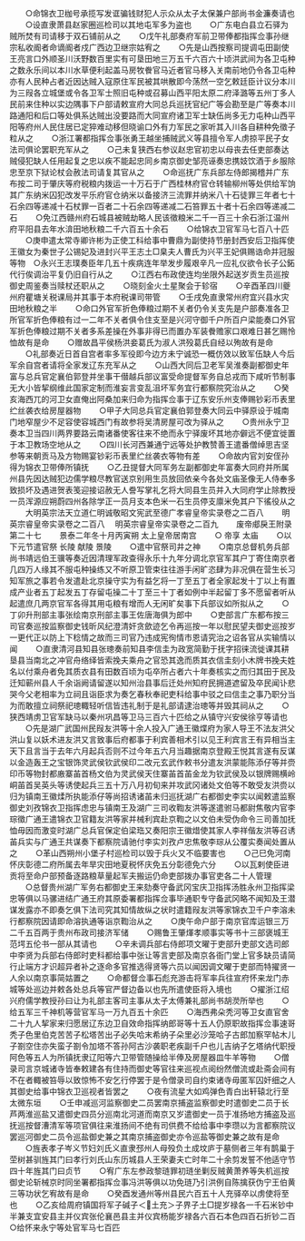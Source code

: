 <!-- { "loadSidebar": true } -->
　　○命锦衣卫枷号承揽写发诓骗钱财犯人示众从太子太保兼户部尚书金濂奏请也
　　○设直隶萧县赵家圈巡检司以其地屯军多为盗也
　　○广东电白县立石驿为贼所焚有司请移于双石铺前从之
　　○戊午礼部奏府军前卫带俸都指挥佥事孙继宗私收阍者命谪阍者戍广西边卫继宗姑宥之
　　○先是山西按察司提调屯田副使王亮言口外顺圣川沃野数百里实有可垦田地三万五千六百六十顷洪武间为各卫屯种之数永乐间以本川水草便利起盖马房牧餋官马近者官马移入关南前地仍令各卫屯种亦有人民种占者近因达贼入寇原住军民被其哄散即今荡然一空乞敕廷臣计议分本川为三叚各立城堡或令各卫军士照旧屯种或召募山西平阳太原二府泽潞等五州丁多人民前来住种以实边隅事下户部请敕宣府大同总兵巡抚官纪广等会勘至是广等奏本川路通阳和后口等处俱系达贼出没要路而大同宣府诸卫军士缺伍尚多无力屯种山西平阳等府州人民住居已定猝难动移但晓谕口外有力军民之家听其入川各自耕种免徵子粒从之
　　○浙江署都指挥佥事张勇王越坐捕贼武义等县擅令军人虏掠平民子女法司俱论罢职充军从之
　　○己未复狭西右参议赵忠官初忠以母丧去任吏部奏达贼侵犯缺人任用起复之忠以疾不能起忠同乡南京御史邹亮诬奏忠携妓饮酒于乡服除忠至京下狱论杖会赦法司请复其官从之
　　○命巡抚广东兵部左侍郎揭稽并广东布按二司于肇庆等府税粮内拨运一十万石于广西桂林府官仓转输柳州等处供给军饷其广东纳米囚犯改发平乐府官仓纳米以备接济三流罪并纳米八十石徒罪三年者七十石余四等递减十石杖罪一百者二十石余四等递减二石笞罪五十者十石余四等递减二石
　　○免江西赣州府石城县被贼劫略人民该徵粮米二千一百三十余石浙江温州府平阳县去年水渰田地秋粮二千六百五十余石
　　○给锦衣卫官军马七百八十匹
　　○庚申遣太常寺卿许彬为正使工科给事中曹鼎为副使持节册封西安后卫指挥使王徽女为秦世子公锡妃及进封兴平王志土□臬夫人曹氏为兴平王妃俱赐诰命并冠服等物　○永兴王志璞奏臣年几五十疾病连年举发步履艰辛凡一应礼仪欲令长子公鉐代行俟调治平复仍旧自行从之
　　○江西右布政使连均坐限外起送岁贡生员巡按御史周鉴奏当赎杖还职从之
　　○晓刻金火土星聚会于轸宿
　　○辛酉革四川夔州府瞿塘关税课局并其事于本府税课司带管
　　○壬戌免直隶常州府宜兴县水灾田地秋粮之半
　　○命口外官军折色俸粮过期不关者仍令关支先是户部奏准各卫所官军折色俸粮有过一二年不关者俱令住支至是兴河守御千户所百户梁能奏口外官军折色俸粮过期不关者多系差操在外事非得已而置办军装餋赡家口艰难日甚乞赐怜恤故有是命
　　○赠故昌平侯杨洪妾葛氏为淑人洪殁葛氏自经以殉故有是命
　　○礼部奏近日首自宫者率多军役即今边方未宁诚恐一概仿效以致军伍缺人今后军余自宫者请将全家发辽东充军从之
　　○山西大同后卫老军吴淮奏副都御史年富与总兵官定襄伯郭登并坐事干僣越兵部议富受命提督军务自总戎而下咸听节制事无大小皆挈纲维此国家定制而淮妄言变乱沮坏军务宜行都察院究治从之
　　○癸亥海西兀的河卫女直俺出阿桑加来归命为指挥佥事于辽东安乐州支俸赐钞彩币表里纻丝袭衣给房屋器物
　　○甲子大同总兵官定襄伯郭登奏大同云中驿原设于城南门地窄屋少不足容使容城西门有故参将吴清房屋可改为驿从之
　　○贵州永宁卫奏本卫当四川两界要路云南诸番使客往来不绝而永宁驿废坏其地亦僻远不便宜徙置于本卫教场空地从之
　　○四川长河西兼通宁远等处护教赞善王遣番僧绰思吉坚参等来朝贡马及方物赐宴钞彩币表里纻丝袭衣等物有差
　　○命故内官刘安侄孙得为锦衣卫带俸所镇抚
　　○乙丑提督大同军务左副都御史年富奏大同府并所属州县先因达贼犯边儒学粮尽教官送京别用生员放回依亲今各处文庙圣像无人侍奉多致损坏及遇进贺表笺迎接诏赦无人誊写掌礼乞将大同县生员并入大同府学止除教授一员浑源应朔蔚四州各除学正一员月支本色米一石生员停支廪米免其户下徭役从之
　　大明英宗法天立道仁明诚敬昭文宪武至德广孝睿皇帝实录卷之二百八
　　明英宗睿皇帝实录卷之二百八
　明英宗睿皇帝实录卷之二百九
　　废帝郕戾王附录第二十七
　　景泰二年冬十月丙寅朔  太上皇帝居南宫
　　○  帝享  太庙
　　○以下元节遣官祭  长陵  献陵  景陵
　　○遣中官祭司井之神
　　○南京总督机务兵部尚书靖远伯王骥等奏近因清理军政查得永乐十九年分调北京官军其户丁寄住南京者几四万人缘其不服屯种操练又不听原卫管束往往游手闲旷恣肆为非况俱在营生长习知军旅之事若令发遣赴北京操守实为有益乞将一丁至五丁者全家起发十丁以上有置成产业者五丁起发五丁存留屯操二十丁至三十丁者如例中半起留丁多不愿留者听从起遣庶几两京官军各得其用屯粮有增而人无闲旷矣事下兵部议如所拟从之
　　○丁卯升刑部主事张绘南京刑部主事王佐唐海俱为郎中
　　○吏部言广东都布按三司官奏巡按监察御史钱昕风纪澄清奸贪歛迹乞令再巡按一年以慰民望夫御史巡按岁一更代正以防上下稔情之故而三司官乃违成宪徇情市恩请究治之诏各官从实输情以闻
　　○直隶清河县知县张璁奏前知县李信圭为政宽简勤于抚字招徕流徙课其耕垦县当南北之冲官舟络绎皆索挽夫乘舟之官恐其逸而质其衣信圭刻小木牌书挽夫姓名以付乘舟者免其质衣县有田数百顷为屯卒所占者六十年奏核实之而归其田于民及迁知蕲州县人千余诣阙请留遂以知州治县事后迁处州知府民拥道遮留及卒民闻讣悲哭今父老相率为立祠且诣臣求为奏乞春秋奉祀吏科给事中驳之曰信圭之事乃职分当为而敢擅立祠祭祀璁輙轻听信皆违礼制于是礼部请逮治璁等并毁其祠从之
　　○狭西靖虏卫官军缺马以秦州巩昌等卫马三百六十匹给之从镇守兴安侯徐亨等请也
　　○先是湖广武国州民叚友洪等十余人投入广通王徽煠府为家人导王不法友洪父洪山复以妖术进友洪又言致事后府都事于利宾善相术引以见王利宾言王有异相当主天下且言当于去年六月起兵否则不过今年五六月当趣据南京登殿王悦其言遂有反谋以金造轰王之宝银饰灵武侯钦武侯印二改元玄武作敕书分遣友洪蒙能陈添仔等并赍印币等物封都廒寨苖首杨文伯为灵武侯天住寨苖首苖金龙为钦武侯及以银牌赐横岭峒苖首吴英头等诱使起兵三五十万八月初旬来并攻武冈诸处文伯等不敢受友洪赍以归为镇南王徽煣所执能添仔等尚招诱诸苖未归巡抚湖广右都御史李实以闻敕遣监察御史刘孜锦衣卫指挥虑忠与镇南王及湖广三司收鞫友洪等遂遣驸马都尉焦敬内官李琮徵广通王遣锦衣卫官籍友洪等家并械利宾赴京鞫之以文伯未受伪命令三司善加抚恤毋因而激变时湖广总兵官保定伯梁珤又奏阳宗王徽焟使其家人李祥偕友洪等召诱苖兵实与广通王共谋奏下都察院请驰付李实刘孜卢忠焦敬李琮从公覆实奏闻处置从之
　　○革山西朔州小堡子村巡检司以毁于兵火又不临要害也
　　○己巳免河南怀庆彰德二府所属去年旱灾田地夏税怀庆免五分彰德免六分
　　○以瓦剌使臣进贡将至命户部预备逐路粮草量起军夫搬运仍命吏部拨办事官吏各二十人管理
　　○总督贵州湖广军务右都御史王来劾奏守备武冈宝庆卫指挥汤胜永州卫指挥梁忠等俱以马骡进结广通王府其原委署都指挥佥事毕通职专守备武冈略不闻知及王潜谋发露亦不即奏乞俱下法司究其知情故纵之状时遣籍叚友洪等家锦衣卫千户李溶未行都察院因请即命溶执通等诣京鞫治从之
　　○庚午命户部于南京官库运银三万二千五百两于贵州布政司接济军储
　　○赐鲁王肇煇孝顺事实等书十三部褒城王范堮五伦书一部从其请也
　　○辛未调兵部右侍郎项文曜于吏部升吏部文选司郎中李贤为兵部右侍郎时吏科都给事中张让等言吏部及南京各衙门堂上官多缺员请简行止端方才识超异者补之逐命多官推选得贤等六员以闻因调文曜于吏部而特擢贤一人余以南京事简姑置之
　　○命都督佥事石彪充游击将军率兵往宣府怀来龙门赤城等处巡边并敕各处总兵等官严督边备以也先所遣使臣将入境也
　　○擢浙江绍兴府儒学教授孙曰让为礼部主客司主事从太子太傅兼礼部尚书胡濙所举也
　　○给五军三千神机等营官军马一万九百五十余匹
　　○海西弗朵秃河等卫女直官舍二十九人挈家来归愿居辽东边卫自效命指挥纳郎哥等十五人仍原职故指挥佥事速哥秃子色里伯克苦苦子松塔苦出子必失哈末希纳子朵里必沙笼哈子古郎加察罕帖木儿子劄空住亦失蛮子劄令加塔不答孙阿古沙袭职老疾副千户也儿吉纳子乞塔纳代职授阿色等五人为所镇抚隶辽阳等六卫带管随操给半俸及房屋器皿牛羊等物
　　○僧录司言京城诸寺皆奉敕建各有住持而御史等官往来巡视点阅纷然僧流或赴斋会间有不在者輙被笞辱以致惊怖不安乞行停罢于是令僧录司自约束诸寺毋匿军囚奸细之人其御史给事中锦衣卫巡视者皆罢之
　　○夜有流星大如鸡弹色青白出轩辕北行至太微东垣
　　○壬申减巡河监察御史二员罢南京捕盗监察御史时遣御史二员于长芦两淮巡盐又遣御史四员分巡南北河道而南京又岁遣御史一员于准扬地方捕盗及巡抚巡按督漕清军等项官俱往来淮扬间不绝有司供费不给给事中李瓒以为言都察院议罢巡河御史二员令巡盐御史兼之其南京捕盗御史亦令巡盐等御史兼之故有是命
　　○旌表孝子岑义节妇刘氏义直隶邳州人母殁负土成坟庐于墓侧者三年有鹊巢于茔树甚驯旌其门曰孝行刘氏山东历城县人王荣妻夫亡时年二十余剪发誓不他适守节四十年旌其门曰贞节
　　○宥广东左参政黎琏罪初琏坐剿反贼黄萧养等失机巡按御史论斩械京时同坐署都指挥佥事冯洪等俱以功免琏乃引洪例自陈擒获伪宁王伯黄三等功状乞宥故有是命
　　○癸酉发通州等州县民六百五十人充驿卒以虏使将至也
　　○乙亥给周府镇国将军子碱子＜土充＞子界子土□提岁禄各一千石米钞中半兼支宜安县主并仪宾张伦襄邑县主并仪宾杨能岁禄各六百石本色四百石折钞二百○给怀来永宁等处官军马七百匹
